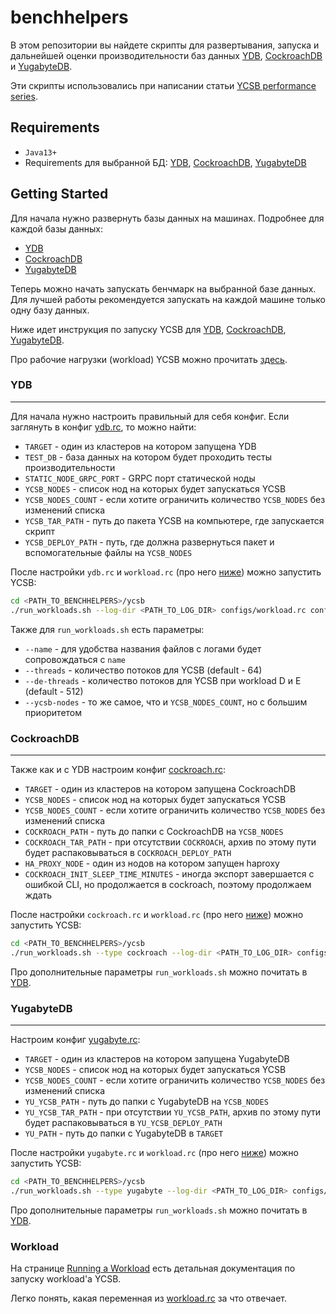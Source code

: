 # benchhelpers

В этом репозитории вы найдете скрипты для развертывания, запуска и дальнейшей
оценки производительности баз данных [YDB](https://ydb.tech/), [CockroachDB](https://www.cockroachlabs.com/) и [YugabyteDB](https://www.yugabyte.com/).

Эти скрипты использовались при написании статьи [YCSB performance series](https://blog.ydb.tech/ycsb-performance-series-ydb-cockroachdb-and-yugabytedb-f25c077a382b).

## Requirements
+ `Java13+`
+ Requirements для выбранной БД: [YDB](./db_installers/ydb/README.md#requirements),
[CockroachDB](./db_installers/cockroach/README.md#requirements), 
[YugabyteDB](./db_installers/yugabyte/README.md#requirements)


## Getting Started

Для начала нужно развернуть базы данных на машинах. Подробнее для каждой базы данных:
+ [YDB](./db_installers/ydb/README.md)
+ [CockroachDB](./db_installers/cockroach/README.md)
+ [YugabyteDB](./db_installers/yugabyte/README.md)

Теперь можно начать запускать бенчмарк на выбранной базе данных. Для лучшей работы
рекомендуется запускать на каждой машине только одну базу данных.

Ниже идет инструкция по запуску YCSB для [YDB](#ydb), [CockroachDB](#cockroachdb), [YugabyteDB](#yugabytedb).

Про рабочие нагрузки (workload) YCSB можно прочитать [здесь](https://github.com/brianfrankcooper/YCSB/wiki/Core-Workloads).

### YDB

---

Для начала нужно настроить правильный для себя конфиг. Если заглянуть в конфиг [ydb.rc](./ycsb/configs/ydb.rc), то
можно найти:
+ `TARGET` - один из кластеров на котором запущена YDB
+ `TEST_DB` - база данных на котором будет проходить тесты производительности
+ `STATIC_NODE_GRPC_PORT` - GRPC порт статической ноды
+ `YCSB_NODES` - список нод на которых будет запускаться YCSB
+ `YCSB_NODES_COUNT` - если хотите ограничить количество `YCSB_NODES` без изменений списка
+ `YCSB_TAR_PATH` - путь до пакета YCSB на компьютере, где запускается скрипт
+ `YCSB_DEPLOY_PATH` - путь, где должна развернуться пакет и вспомогательные файлы на `YCSB_NODES`

После настройки `ydb.rc` и `workload.rc` (про него [ниже](#workload)) можно запустить YCSB:
```sh
cd <PATH_TO_BENCHHELPERS>/ycsb
./run_workloads.sh --log-dir <PATH_TO_LOG_DIR> configs/workload.rc configs/ydb.rc
```
Также для `run_workloads.sh` есть параметры:
+ `--name` - для удобства названия файлов с логами будет сопровождаться с `name`
+ `--threads` - количество потоков для YCSB (default - 64)
+ `--de-threads` - количество потоков для YCSB при workload D и E (default - 512)
+ `--ycsb-nodes` - то же самое, что и `YCSB_NODES_COUNT`, но с большим приоритетом


### CockroachDB

---

Также как и с YDB настроим конфиг [cockroach.rc](./ycsb/configs/cockroach.rc):

+ `TARGET` - один из кластеров на котором запущена CockroachDB
+ `YCSB_NODES` - список нод на которых будет запускаться YCSB
+ `YCSB_NODES_COUNT` - если хотите ограничить количество `YCSB_NODES` без изменений списка 
+ `COCKROACH_PATH` - путь до папки с CockroachDB на `YCSB_NODES`
+ `COCKROACH_TAR_PATH` - при отсутствии `COCKROACH`, архив по этому пути будет распаковываться в `COCKROACH_DEPLOY_PATH`
+ `HA_PROXY_NODE` - один из нодов на котором запущен haproxy
+ `COCKROACH_INIT_SLEEP_TIME_MINUTES` - иногда экспорт завершается с ошибкой CLI, но продолжается в cockroach, поэтому продолжаем ждать

После настройки `cockroach.rc` и `workload.rc` (про него [ниже](#workload)) можно запустить YCSB:
```sh
cd <PATH_TO_BENCHHELPERS>/ycsb
./run_workloads.sh --type cockroach --log-dir <PATH_TO_LOG_DIR> configs/workload.rc configs/cockroach.rc
```
Про дополнительные параметры `run_workloads.sh` можно почитать в [YDB](#ydb).

### YugabyteDB

---

Настроим конфиг [yugabyte.rc](./ycsb/configs/yugabyte.rc):

+ `TARGET` - один из кластеров на котором запущена YugabyteDB
+ `YCSB_NODES` - список нод на которых будет запускаться YCSB
+ `YCSB_NODES_COUNT` - если хотите ограничить количество `YCSB_NODES` без изменений списка 
+ `YU_YCSB_PATH` - путь до папки с YugabyteDB  на `YCSB_NODES`
+ `YU_YCSB_TAR_PATH` - при отсутствии `YU_YCSB_PATH`, архив по этому пути будет распаковываться в `YU_YCSB_DEPLOY_PATH`
+ `YU_PATH` - путь до папки с YugabyteDB в `TARGET`

После настройки `yugabyte.rc` и `workload.rc` (про него [ниже](#workload)) можно запустить YCSB:
```sh
cd <PATH_TO_BENCHHELPERS>/ycsb
./run_workloads.sh --type yugabyte --log-dir <PATH_TO_LOG_DIR> configs/workload.rc configs/yugabyte.rc
```
Про дополнительные параметры `run_workloads.sh` можно почитать в [YDB](#ydb).

### Workload

На странице [Running a Workload](https://github.com/brianfrankcooper/YCSB/wiki/Running-a-Workload)
есть детальная документация по запуску workload'а YCSB.

Легко понять, какая переменная из [workload.rc](./ycsb/configs/workload.rc) за что отвечает.
